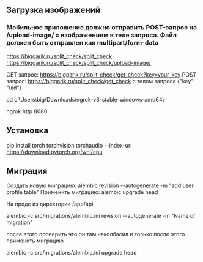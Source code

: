 ## Загрузка изображений
### Mобильное приложение должно отправить POST-запрос на /upload-image/ с изображением в теле запроса. Файл должен быть отправлен как multipart/form-data
https://biggarik.ru/split_check/split_check
https://biggarik.ru/split_check/split_check/upload-image/

GET запрос: https://biggarik.ru/split_check/get_check?key=your_key
POST запрос: https://biggarik.ru/split_check/get_check с телом запроса {"key": "uid"}



cd c:\Users\big\Downloads\ngrok-v3-stable-windows-amd64\

ngrok http 8080


## Установка
pip install torch torchvision torchaudio --index-url https://download.pytorch.org/whl/cpu


## Миграция
Создать новую миграцию:
alembic revision --autogenerate -m "add user profile table"
Применить миграцию:
alembic upgrade head


На проде 
из директории /app/api

alembic -c src/migrations/alembic.ini revision --autogenerate -m "Name of migration"

после этого проверить что он там наколбасил и только после этого применить миграцию

alembic -c src/migrations/alembic.ini upgrade head